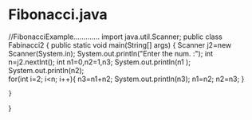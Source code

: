 # Fibonacci.java
//FibonacciExample.............
import java.util.Scanner;
public class Fabinacci2 {
    public static void main(String[] args) {
        Scanner j2=new Scanner(System.in);
            System.out.println("Enter the num. :");
                int n=j2.nextInt();
                    int n1=0,n2=1,n3;
                        System.out.println(n1 );                      
                        System.out.println(n2);                      
                    for(int i=2; i<n; i++){
                        n3=n1+n2;
                        System.out.println(n3);
                        n1=n2;
                        n2=n3;
                    }
                     
    }
}
